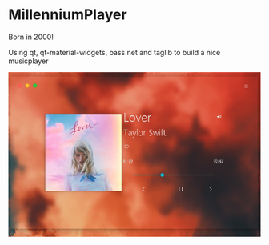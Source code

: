 # MillenniumPlayer
Born in 2000!

Using qt, qt-material-widgets, bass.net and taglib to build a nice musicplayer

![](./MillenniumPlayer/Resources/screen.jpg)
